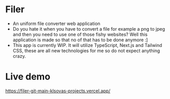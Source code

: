 # Filer
- An uniform file converter web application
- Do you hate it when you have to convert a file for example a png to jpeg and then you need to use one of those fishy websites? Well this application is made so that no of that has to be done anymore :]
- This app is currently WIP. It will utilize TypeScript, Next.js and Tailwind CSS, these are all new technologies for me so do not expect anything crazy.
# Live demo
https://filer-git-main-klsovas-projects.vercel.app/
